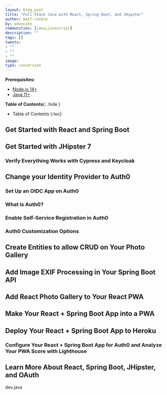 ```yaml
---
layout: blog_post
title: "Full Stack Java with React, Spring Boot, and JHipster"
author: matt-raible
by: advocate
communities: [java,javascript]
description: ""
tags: []
tweets:
- ""
- ""
- ""
image:
type: conversion
---
```


**Prerequisites:**

- [Node.js 14+](https://nodejs.org/)
- [Java 11+](https://sdkman.io)

**Table of Contents**{: .hide }
* Table of Contents
{:toc}

## Get Started with React and Spring Boot
## Get Started with JHipster 7
        
### Verify Everything Works with Cypress and Keycloak

## Change your Identity Provider to Auth0

### Set Up an OIDC App on Auth0
### What is Auth0?
### Enable Self-Service Registration in Auth0
### Auth0 Customization Options

## Create Entities to allow CRUD on Your Photo Gallery
## Add Image EXIF Processing in Your Spring Boot API
## Add React Photo Gallery to Your React PWA
## Make Your React + Spring Boot App into a PWA
## Deploy Your React + Spring Boot App to Heroku
### Configure Your React + Spring Boot App for Auth0 and Analyze Your PWA Score with Lighthouse
## Learn More About React, Spring Boot, JHipster, and OAuth

dev.java
